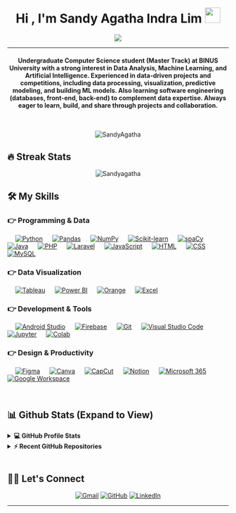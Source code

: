 <h1 align="center">Hi , I'm Sandy Agatha Indra Lim <img src="https://media.giphy.com/media/hvRJCLFzcasrR4ia7z/giphy.gif" width="35"></h1>
<p align="center">
  <a href="https://github.com/DenverCoder1/readme-typing-svg"><img src="https://readme-typing-svg.herokuapp.com?lines=Computer+Science+Student;DA%20|%20ML%20|%20AI%20Enthusiast;Always%20learning%20new%20things&center=true&width=500&height=50"></a>
</p>
<hr/>
<h4 align="center">Undergraduate Computer Science student (Master Track) at BINUS University with a strong interest in Data Analysis, Machine Learning, and Artificial Intelligence. Experienced in data-driven projects and competitions, including data processing, visualization, predictive modeling, and building ML models. Also learning software engineering (databases, front-end, back-end) to complement data expertise. Always eager to learn, build, and share through projects and collaboration.</h4>
<br>
<p align="center"> <img src="https://komarev.com/ghpvc/?username=Sandyagatha05&label=Profile%20views&color=0e75b6&style=plastic" alt="SandyAgatha" /> </p>

## 🔥 Streak Stats
<p align="center"><img src="https://github-readme-streak-stats.herokuapp.com/?user=Sandyagatha05&theme=algolia" alt="Sandyagatha"  /></p>


## 🛠️ My Skills

### 👉 Programming & Data
<p align="left"> 
  &emsp; 
  <a href="https://www.python.org" target="_blank"><img alt="Python" src="https://img.shields.io/badge/Python-3776AB.svg?logo=python&logoColor=white"></a>
  &emsp; <a href="#"><img alt="Pandas" src="https://img.shields.io/badge/Pandas-150458.svg?logo=pandas&logoColor=white"></a>
  &emsp; <a href="#"><img alt="NumPy" src="https://img.shields.io/badge/NumPy-013243.svg?logo=numpy&logoColor=white"></a>
  &emsp; <a href="#"><img alt="Scikit-learn" src="https://img.shields.io/badge/Scikit--learn-F7931E.svg?logo=scikit-learn&logoColor=white"></a>
  &emsp; <a href="#"><img alt="spaCy" src="https://img.shields.io/badge/spaCy-09A3D5.svg?logo=spacy&logoColor=white"></a>
  &emsp; <a href="https://www.java.com" target="_blank"><img alt="Java" src="https://img.shields.io/badge/Java-007396.svg?logo=java&logoColor=white"></a>
  &emsp; <a href="https://www.php.net/"><img alt="PHP" src="https://img.shields.io/badge/PHP-777BB4.svg?logo=php&logoColor=white"/></a>
  &emsp; <a href="https://laravel.com"><img alt="Laravel" src="https://img.shields.io/badge/Laravel-FF2D20.svg?logo=laravel&logoColor=white"></a>
  &emsp; <a href="https://developer.mozilla.org/en-US/docs/Web/JavaScript"><img alt="JavaScript" src="https://img.shields.io/badge/JavaScript-F7DF1E.svg?logo=javascript&logoColor=black"></a>
  &emsp; <a href="https://www.w3.org/html/"><img alt="HTML" src="https://img.shields.io/badge/HTML5-E34F26.svg?logo=html5&logoColor=white"></a>
  &emsp; <a href="https://www.w3schools.com/css/"><img alt="CSS" src="https://img.shields.io/badge/CSS-1572B6.svg?logo=css3&logoColor=white"></a>
  &emsp; <a href="https://www.mysql.com/"><img alt="MySQL" src="https://img.shields.io/badge/MySQL-4479A1.svg?logo=mysql&logoColor=white"></a>
</p>

### 👉 Data Visualization
<p align="left">
  &emsp; <a href="#"><img alt="Tableau" src="https://img.shields.io/badge/Tableau-E97627.svg?logo=tableau&logoColor=white"></a>
  &emsp; <a href="#"><img alt="Power BI" src="https://img.shields.io/badge/PowerBI-F2C811.svg?logo=powerbi&logoColor=black"></a>
  &emsp; <a href="#"><img alt="Orange" src="https://img.shields.io/badge/Orange-FF7F0E.svg?logo=python&logoColor=white"></a>
  &emsp; <a href="#"><img alt="Excel" src="https://img.shields.io/badge/Excel-217346.svg?logo=microsoft-excel&logoColor=white"></a>
</p>

### 👉 Development & Tools
<p align="left">
  &emsp; <a href="#"><img alt="Android Studio" src="https://img.shields.io/badge/Android%20Studio-3DDC84.svg?logo=androidstudio&logoColor=white"></a>
  &emsp; <a href="https://firebase.google.com/"><img alt="Firebase" src="https://img.shields.io/badge/Firebase-FFCA28.svg?logo=firebase&logoColor=black"></a>
  &emsp; <a href="#"><img alt="Git" src="https://img.shields.io/badge/Git-F05033.svg?logo=git&logoColor=white"></a>
  &emsp; <a href="#"><img alt="Visual Studio Code" src="https://img.shields.io/badge/VS%20Code-0078d7.svg?logo=visual-studio-code&logoColor=white"></a>
  &emsp; <a href="#"><img alt="Jupyter" src="https://img.shields.io/badge/Jupyter-F37626.svg?logo=jupyter&logoColor=white"></a>
  &emsp; <a href="#"><img alt="Colab" src="https://img.shields.io/badge/Colab-F9AB00.svg?logo=googlecolab&logoColor=white"></a>
</p>

### 👉 Design & Productivity
<p align="left">
  &emsp; <a href="https://www.figma.com/"><img alt="Figma" src="https://img.shields.io/badge/Figma-F24E1E.svg?logo=figma&logoColor=white"></a>
  &emsp; <a href="#"><img alt="Canva" src="https://img.shields.io/badge/Canva-00C4CC.svg?logo=canva&logoColor=white"></a>
  &emsp; <a href="#"><img alt="CapCut" src="https://img.shields.io/badge/CapCut-000000.svg?logo=capcut&logoColor=white"></a>
  &emsp; <a href="#"><img alt="Notion" src="https://img.shields.io/badge/Notion-000000.svg?logo=notion&logoColor=white"></a>
  &emsp; <a href="#"><img alt="Microsoft 365" src="https://img.shields.io/badge/Microsoft%20365-D83B01.svg?logo=microsoftoffice&logoColor=white"></a>
  &emsp; <a href="#"><img alt="Google Workspace" src="https://img.shields.io/badge/Google%20Workspace-4285F4.svg?logo=googleworkspace&logoColor=white"></a>
</p>

<br/>

## 📊 Github Stats (Expand to View) 


<details> 
  <summary><b>💻 GitHub Profile Stats</b></summary>
  <br/>
  <p align="center">
    <a href="https://github.com/anuraghazra/github-readme-stats"><img alt="Sandy's Github Stats" src="https://github-readme-stats.vercel.app/api?username=Sandyagatha05&show_icons=true&count_private=true&theme=algolia" height="192px"/></a>
<br/>
  &nbsp;
	  <img src="https://github-readme-stats.vercel.app/api/top-langs?username=Sandyagatha05&show_icons=true&locale=en&layout=compact&theme=algolia" alt="Sandyagatha" height="192px"/>
  <br/>
  <b>Note:</b> Top languages is only a metric of the languages my public code consists of and doesn't reflect experience or skill level.
  </p>
</details>


<details>
  <summary><b>⚡ Recent GitHub Repositories</b></summary>
  <br/>
   <a href="https://github.com/Sandyagatha05?tab=repositories"><img alt="Sandy's Repositories" src="https://activity-graph.herokuapp.com/graph?username=Sandyagatha05&custom_title=Sandy%20Agatha's%20Contribution%20Graph&theme=react-dark" /></a>
  <br/>

</details>

<br/>

## 🙋‍♀️ Let's Connect
<p align="center">
	<a href="mailto:sandyagathalim@gmail.com"><img src="https://img.icons8.com/bubbles/50/000000/gmail.png" alt="Gmail"/></a>
	<a href="https://github.com/Sandyagatha05"><img src="https://img.icons8.com/bubbles/50/000000/github.png" alt="GitHub"/></a>
	<a href="https://www.linkedin.com/in/sandy-agatha-indra-lim/"><img src="https://img.icons8.com/bubbles/50/000000/linkedin.png" alt="LinkedIn"/></a>
</p>

<hr/>
